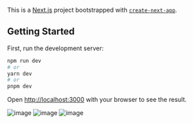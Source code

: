 This is a [Next.js](https://nextjs.org/) project bootstrapped with [`create-next-app`](https://github.com/vercel/next.js/tree/canary/packages/create-next-app).

## Getting Started

First, run the development server:

```bash
npm run dev
# or
yarn dev
# or
pnpm dev
```

Open [http://localhost:3000](http://localhost:3000) with your browser to see the result.

![image](https://github.com/subhash131/twitter-clone-web2/assets/64570322/6f397525-4f6a-4bb4-9ffe-d86e1a00ec72)
![image](https://github.com/subhash131/twitter-clone-web2/assets/64570322/8fefd3fd-bf07-413c-9dee-9e04bb03b455)
![image](https://github.com/subhash131/twitter-clone-web2/assets/64570322/04c6389a-32fa-4a23-be4f-616615a6486e)


